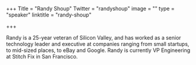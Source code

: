+++
Title = "Randy Shoup"
Twitter = "randyshoup"
image = ""
type = "speaker"
linktitle = "randy-shoup"

+++

Randy is a 25-year veteran of Silicon Valley, and has worked as a senior technology leader and executive at companies ranging from small startups, to mid-sized places, to eBay and Google. Randy is currently VP Engineering at Stitch Fix in San Francisco.

